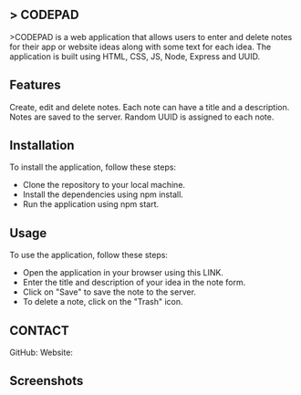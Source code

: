 ## \> CODEPAD

\>CODEPAD is a web application that allows users to enter and delete notes for their app or website ideas along with some text for each idea.
The application is built using HTML, CSS, JS, Node, Express and UUID.

## Features
Create, edit and delete notes.
Each note can have a title and a description.
Notes are saved to the server.
Random UUID is assigned to each note.

## Installation
To install the application, follow these steps:
 - Clone the repository to your local machine.
 - Install the dependencies using npm install.
 - Run the application using npm start.

## Usage

To use the application, follow these steps:
 - Open the application in your browser using this LINK.
 - Enter the title and description of your idea in the note form.
 - Click on "Save" to save the note to the server.
 - To delete a note, click on the "Trash" icon.

## CONTACT
GitHub: 
Website:

## Screenshots
